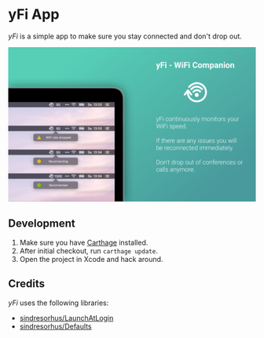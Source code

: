 # yFi App

*yFi* is a simple app to make sure you stay connected and don't drop out.

![](./yFi/Documentation/screenshot-1.jpg)

## Development

1. Make sure you have [Carthage](https://github.com/Carthage/Carthage) installed.
2. After initial checkout, run `carthage update`.
3. Open the project in Xcode and hack around.

## Credits

*yFi* uses the following libraries:

* [sindresorhus/LaunchAtLogin](https://github.com/sindresorhus/LaunchAtLogin)
* [sindresorhus/Defaults](https://github.com/sindresorhus/Defaults)

